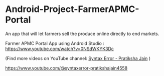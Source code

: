 # Android-Project-FarmerAPMC-Portal
An app that will let farmers sell the produce online directly to end markets.

Farmer APMC Portal App using Android Studio : https://www.youtube.com/watch?v=0NSdWKYK3Dc

(Find more videos on YouTube channel: [Syntax Error - Pratiksha Jain](https://www.youtube.com/@syntaxerror-pratikshajain4558)
)

https://www.youtube.com/@syntaxerror-pratikshajain4558
